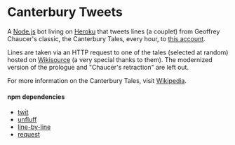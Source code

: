 # Canterbury Tweets
A [Node.js](https://github.com/nodejs/node) bot living on [Heroku](http://heroku.com) that tweets lines (a couplet) from Geoffrey Chaucer's classic, the Canterbury Tales, every hour, to [this account](http://twitter.com/canterburytwts).

Lines are taken via an HTTP request to one of the tales (selected at random) hosted on [Wikisource](https://en.wikisource.org/wiki/The_Canterbury_Tales) (a very special thanks to them). The modernized version of the prologue and "Chaucer's retraction" are left out.

For more information on the Canterbury Tales, visit [Wikipedia](https://en.wikipedia.org/wiki/Canterbury_tales).

#### npm dependencies
* [twit](https://github.com/ttezel/twit)
* [unfluff](https://github.com/ageitgey/node-unfluff)
* [line-by-line](https://github.com/Osterjour/line-by-line)
* [request](https://github.com/request/request)

